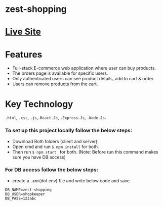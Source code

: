 # zest-shopping
# <a href="https://zest-shopping.web.app/">Live Site</a>

# Features 
- Full-stack E-commerce web application where user can buy products.
- The orders page is available for specific users.
- Only authenticated users can see product details, add to cart & order.
- Users can remove products from the cart.

# Key Technology
`.html`, `.css`, `.js`,`.React.Js`, `.Express.Js`, `.Node.Js`.

### To set up this project locally follow the below steps:
- Download Both folders (client and server).
- Open cmd and run `$ npm install` for both.
- Then run `$ npm start ` for both. (Note: Before run this command makes sure you have DB access)

### For DB access follow the below steps:
- create a `.env`(dot env) file and write below code and save.
```
DB_NAME=zest-shopping
DB_USER=shopkeeper
DB_PASS=123abc
```

